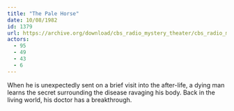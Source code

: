 ```yaml
---
title: "The Pale Horse"
date: 10/08/1982
id: 1379
url: https://archive.org/download/cbs_radio_mystery_theater/cbs_radio_mystery_theater-1351-1399.zip/cbs_radio_mystery_theater-1351-1399%2Fcbsrmt_1379_the_pale_horse.mp3
actors:
  - 95
  - 49
  - 43
  - 6
---
```

When he is unexpectedly sent on a brief visit into the after-life, a dying man learns the secret surrounding the disease ravaging his body. Back in the living world, his doctor has a breakthrough.